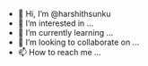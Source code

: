 - 👋 Hi, I’m @harshithsunku
- 👀 I’m interested in ...
- 🌱 I’m currently learning ...
- 💞️ I’m looking to collaborate on ...
- 📫 How to reach me ...

<!---
harshithsunku/harshithsunku is a ✨ special ✨ repository because its `README.md` (this file) appears on your GitHub profile.
You can click the Preview link to take a look at your changes.
--->
